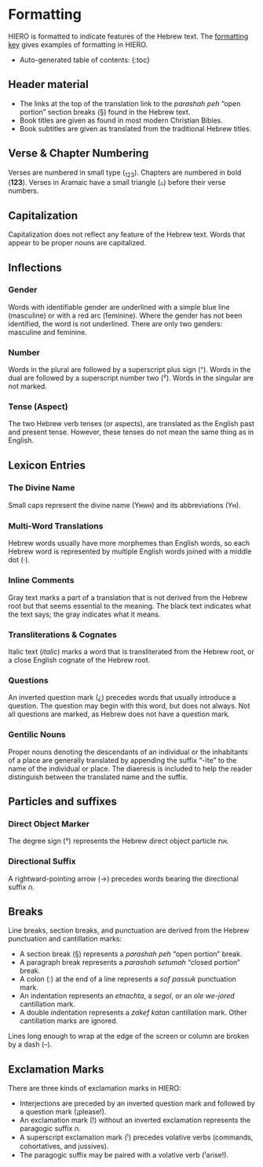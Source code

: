 # Formatting
HIERO is formatted to indicate features of the Hebrew text. The [formatting key](read/key.html) gives examples of formatting in HIERO.

* Auto-generated table of contents:
{:toc}

## Header material
- The links at the top of the translation link to the *parashah peh* “open portion” section breaks (§) found in the Hebrew text.
- Book titles are given as found in most modern Christian Bibles.
- Book subtitles are given as translated from the traditional Hebrew titles.

## Verse & Chapter Numbering
Verses are numbered in small type (<sub>123</sub>). Chapters are numbered in bold (**123**). Verses in Aramaic have a small triangle (&#9653;) before their verse numbers.

## Capitalization
Capitalization does not reflect any feature of the Hebrew text. Words that appear to be proper nouns are capitalized.

## Inflections
### Gender
Words with identifiable gender are underlined with a simple blue line (masculine) or with a red arc (feminine). Where the gender has not been identified, the word is not underlined. There are only two genders: masculine and feminine.
### Number
Words in the plural are followed by a superscript plus sign (⁺). Words in the dual are followed by a superscript number two (²). Words in the singular are not marked.
### Tense (Aspect)
The two Hebrew verb tenses (or aspects), are translated as the English past and present tense. However, these tenses do not mean the same thing as in English.

## Lexicon Entries
### The Divine Name
Small caps represent the divine name (Yʜᴡʜ) and its abbreviations (Yʜ).
### Multi-Word Translations
Hebrew words usually have more morphemes than English words, so each Hebrew word is represented by multiple English words joined with a middle dot (·).
### Inline Comments
Gray text marks a part of a translation that is not derived from the Hebrew root but that seems essential to the meaning. The black text indicates what the text says; the gray indicates what it means.
### Transliterations & Cognates
Italic text (*italic*) marks a word that is transliterated from the Hebrew root, or a close English cognate of the Hebrew root.
### Questions
An inverted question mark (¿) precedes words that usually introduce a question. The question may begin with this word, but does not always. Not all questions are marked, as Hebrew does not have a question mark.
### Gentilic Nouns
Proper nouns denoting the descendants of an individual or the inhabitants of a place are generally translated by appending the suffix “-ïte” to the name of the individual or place. The diaeresis is included to help the reader distinguish between the translated name and the suffix.

## Particles and suffixes
### Direct Object Marker
The degree sign (°) represents the Hebrew direct object particle את.
### Directional Suffix
A rightward-pointing arrow (→) precedes words bearing the directional suffix ה.

## Breaks
Line breaks, section breaks, and punctuation are derived from the Hebrew punctuation and cantillation marks:
- A section break (§) represents a *parashah peh* “open portion” break.
- A paragraph break represents a *parashah setumah* “closed portion” break.
- A colon (:) at the end of a line represents a *sof passuk* punctuation mark.
- An indentation represents an *etnachta*, a *segol*, or an *ole we-jored* cantillation mark.
- A double indentation represents a *zakef katan* cantillation mark.
Other cantillation marks are ignored.

Lines long enough to wrap at the edge of the screen or column are broken by a dash (–).

## Exclamation Marks
There are three kinds of exclamation marks in HIERO:
- Interjections are preceded by an inverted question mark and followed by a question mark (¡please!).
- An exclamation mark (!) without an inverted exclamation represents the paragogic suffix ה.
- A superscript exclamation mark (ꜝ) precedes volative verbs (commands, cohortatives, and jussives).
- The paragogic suffix may be paired with a volative verb (ꜝarise!).
